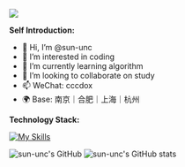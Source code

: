 ![](https://raw.githubusercontent.com/hanyucd/hanyucd/main/header.png)

**Self Introduction:** 

- 👋 Hi, I’m @sun-unc
- 👀 I’m interested in coding
- 🌱 I’m currently learning algorithm
- 💞️ I’m looking to collaborate on study
- 📫 WeChat: cccdox
- 🌍 Base: 南京｜合肥｜上海｜杭州

**Technology Stack:** 

[![My Skills](https://skillicons.dev/icons?i=js,ts,vue,vite,sass,nodejs,golang,mysql,docker,git,vscode)](https://skillicons.dev)

![sun-unc's GitHub](https://github-readme-stats.vercel.app/api/top-langs/?username=sun-unc&langs_count=10&layout=compact)
![sun-unc's GitHub stats](https://github-readme-stats.vercel.app/api?username=sun-unc&show_icons=true)
